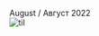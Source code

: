 August / Август 2022<br />
![til](https://media3.giphy.com/media/v1.Y2lkPTc5MGI3NjExOTlteTV0enh5ZXp5cXRyZGRhMHEydzh2Y3Jpdm1xMzNtaHdyd3RteSZlcD12MV9pbnRlcm5hbF9naWZfYnlfaWQmY3Q9Zw/9NEwGRSJS9fI0idJM1/giphy.gif)
